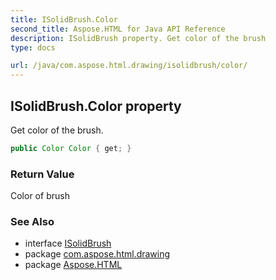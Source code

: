 ```yaml
---
title: ISolidBrush.Color
second_title: Aspose.HTML for Java API Reference
description: ISolidBrush property. Get color of the brush
type: docs

url: /java/com.aspose.html.drawing/isolidbrush/color/
---
```

## ISolidBrush.Color property

Get color of the brush.

```java
public Color Color { get; }
```

### Return Value

Color of brush

### See Also

* interface [ISolidBrush](../)
* package [com.aspose.html.drawing](../../../com.aspose.html.drawing/)
* package [Aspose.HTML](../../../)

